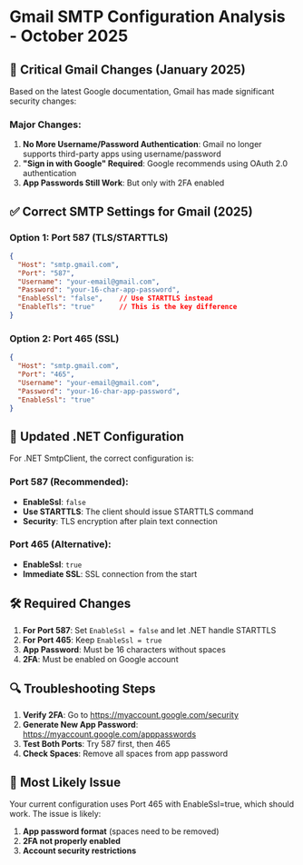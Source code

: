 # Gmail SMTP Configuration Analysis - October 2025

## 🚨 Critical Gmail Changes (January 2025)

Based on the latest Google documentation, Gmail has made significant security changes:

### Major Changes:
1. **No More Username/Password Authentication**: Gmail no longer supports third-party apps using username/password
2. **"Sign in with Google" Required**: Google recommends using OAuth 2.0 authentication
3. **App Passwords Still Work**: But only with 2FA enabled

## ✅ Correct SMTP Settings for Gmail (2025)

### Option 1: Port 587 (TLS/STARTTLS)
```json
{
  "Host": "smtp.gmail.com",
  "Port": "587",
  "Username": "your-email@gmail.com",
  "Password": "your-16-char-app-password",
  "EnableSsl": "false",    // Use STARTTLS instead
  "EnableTls": "true"      // This is the key difference
}
```

### Option 2: Port 465 (SSL)
```json
{
  "Host": "smtp.gmail.com",
  "Port": "465",
  "Username": "your-email@gmail.com", 
  "Password": "your-16-char-app-password",
  "EnableSsl": "true"
}
```

## 🔧 Updated .NET Configuration

For .NET SmtpClient, the correct configuration is:

### Port 587 (Recommended):
- **EnableSsl**: `false`
- **Use STARTTLS**: The client should issue STARTTLS command
- **Security**: TLS encryption after plain text connection

### Port 465 (Alternative):
- **EnableSsl**: `true`
- **Immediate SSL**: SSL connection from the start

## 🛠️ Required Changes

1. **For Port 587**: Set `EnableSsl = false` and let .NET handle STARTTLS
2. **For Port 465**: Keep `EnableSsl = true`
3. **App Password**: Must be 16 characters without spaces
4. **2FA**: Must be enabled on Google account

## 🔍 Troubleshooting Steps

1. **Verify 2FA**: Go to https://myaccount.google.com/security
2. **Generate New App Password**: https://myaccount.google.com/apppasswords
3. **Test Both Ports**: Try 587 first, then 465
4. **Check Spaces**: Remove all spaces from app password

## 🎯 Most Likely Issue

Your current configuration uses Port 465 with EnableSsl=true, which should work.
The issue is likely:
1. **App password format** (spaces need to be removed)
2. **2FA not properly enabled**
3. **Account security restrictions**